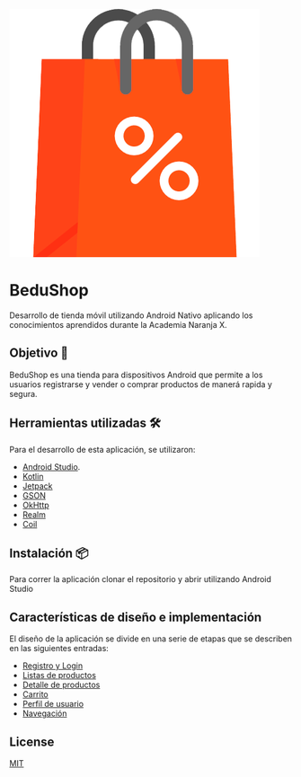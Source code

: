 ![Image text](docs/imagenes/bedu_sin_fondo.png)

# BeduShop

Desarrollo de tienda móvil utilizando Android Nativo aplicando los conocimientos aprendidos durante la Academia Naranja X. 

## Objetivo 🎯
BeduShop es una tienda para dispositivos Android que permite a los usuarios registrarse y vender o comprar productos de manerá rapida y segura.

## Herramientas utilizadas 🛠️
Para el desarrollo de esta aplicación, se utilizaron:
* [Android Studio](https://developer.android.com/studio?hl=es).
* [Kotlin](https://developer.android.com/kotlin?hl=es-419)
* [Jetpack](https://developer.android.com/jetpack?hl=es-419)
* [GSON](https://github.com/google/gson/blob/master/UserGuide.md)
* [OkHttp](https://square.github.io/okhttp/)
* [Realm](https://realm.io/)
* [Coil](https://coil-kt.github.io/coil/)


## Instalación 📦

Para correr la aplicación clonar el repositorio y abrir utilizando Android Studio

## Características de diseño e implementación

El diseño de la aplicación se divide en una serie de etapas que se describen en las siguientes entradas:

* [Registro y Login](docs/disenio/LoginRegistro.md)
* [Listas de productos](docs/disenio/ListaProductos.md)
* [Detalle de productos](docs/disenio/DetalleProductos.md)
* [Carrito](docs/disenio/Carrito.md)
* [Perfil de usuario](docs/disenio/Perfilusuario.md)
* [Navegación](docs/Navegacion.md)




## License
[MIT](https://choosealicense.com/licenses/mit/)
